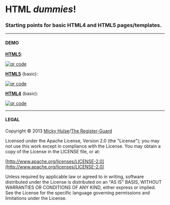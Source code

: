 # HTML _dummies_!

### Starting points for basic HTML4 and HTML5 pages/templates.

---

#### DEMO

[**HTML5**](http://registerguard.github.com/html-dummies/html5):

[![qr code](http://chart.apis.google.com/chart?cht=qr&chl=https://github.com/registerguard/html-dummies/&chs=240x240)](http://registerguard.github.com/html-dummies/html5/)

[**HTML5**](http://registerguard.github.com/html-dummies/html5/basic.html) (basic):

[![qr code](http://chart.apis.google.com/chart?cht=qr&chl=https://github.com/registerguard/html-dummies/&chs=240x240)](http://registerguard.github.com/html-dummies/html5/basic.html)

[**HTML4**](http://registerguard.github.com/html-dummies/html4/) (basic):

[![qr code](http://chart.apis.google.com/chart?cht=qr&chl=https://github.com/registerguard/html-dummies/&chs=240x240)](http://registerguard.github.com/html-dummies/html4/)

---

#### LEGAL

Copyright &copy; 2013 [Micky Hulse](http://hulse.me)/[The Register-Guard](http://registerguard.com)

Licensed under the Apache License, Version 2.0 (the "License"); you may not use this work except in compliance with the License. You may obtain a copy of the License in the LICENSE file, or at:

[http://www.apache.org/licenses/LICENSE-2.0](http://www.apache.org/licenses/LICENSE-2.0)

Unless required by applicable law or agreed to in writing, software distributed under the License is distributed on an "AS IS" BASIS, WITHOUT WARRANTIES OR CONDITIONS OF ANY KIND, either express or implied. See the License for the specific language governing permissions and limitations under the License.